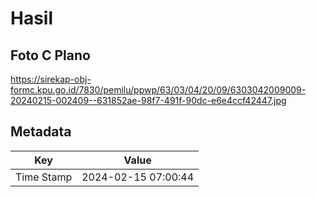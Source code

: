 # Hasil

## Foto C Plano

https://sirekap-obj-formc.kpu.go.id/7830/pemilu/ppwp/63/03/04/20/09/6303042009009-20240215-002409--631852ae-98f7-491f-90dc-e6e4ccf42447.jpg


## Metadata

| Key        | Value               |
| ---------- | ------------------- |
| Time Stamp | 2024-02-15 07:00:44 |



